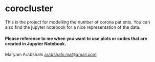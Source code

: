 # corocluster
This is the project for modelling the number of corona patients. You can also find the jupyter notebook for a nice representation of the data.
#### Please reference to me when you want to use plots or codes that are created in Jupyter Notebook.
Maryam Arabshahi   arabshahi.ma@gmail.com

